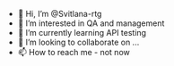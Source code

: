 - 👋 Hi, I’m @Svitlana-rtg
- 👀 I’m interested in QA and management
- 🌱 I’m currently learning API testing
- 💞️ I’m looking to collaborate on ...
- 📫 How to reach me - not now

<!---
Svitlana-rtg/Svitlana-rtg is a ✨ special ✨ repository because its `README.md` (this file) appears on your GitHub profile.
You can click the Preview link to take a look at your changes.
--->
